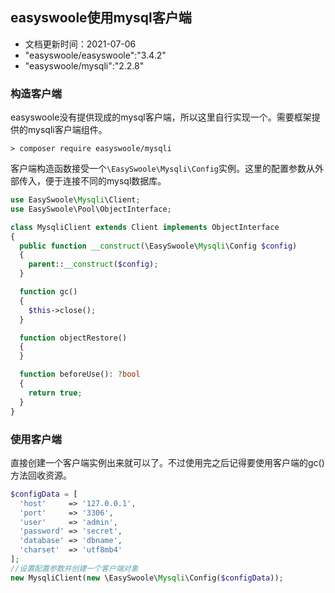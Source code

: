 ## easyswoole使用mysql客户端

- 文档更新时间：2021-07-06
- "easyswoole/easyswoole":"3.4.2"
- "easyswoole/mysqli":"2.2.8"

### 构造客户端

easyswoole没有提供现成的mysql客户端，所以这里自行实现一个。需要框架提供的mysqli客户端组件。

```shell
> composer require easyswoole/mysqli
```

客户端构造函数接受一个`\EasySwoole\Mysqli\Config`实例。这里的配置参数从外部传入，便于连接不同的mysql数据库。

```php
use EasySwoole\Mysqli\Client;
use EasySwoole\Pool\ObjectInterface;

class MysqliClient extends Client implements ObjectInterface
{
  public function __construct(\EasySwoole\Mysqli\Config $config)
  {
    parent::__construct($config);
  }

  function gc()
  {
    $this->close();
  }

  function objectRestore()
  {
  }

  function beforeUse(): ?bool
  {
    return true;
  }
}
```

### 使用客户端

直接创建一个客户端实例出来就可以了。不过使用完之后记得要使用客户端的gc()方法回收资源。

```php
$configData = [
  'host'     => '127.0.0.1',
  'port'     => '3306',
  'user'     => 'admin',
  'password' => 'secret',
  'database' => 'dbname',
  'charset'  => 'utf8mb4'
];
//设置配置参数并创建一个客户端对象
new MysqliClient(new \EasySwoole\Mysqli\Config($configData));
```


